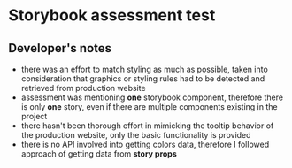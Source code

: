 # Storybook assessment test

## Developer's notes
- there was an effort to match styling as much as possible, taken into consideration that graphics or styling rules had to be detected and retrieved from production website
- assessment was mentioning **one** storybook component, therefore there is only **one** story, even if there are multiple components existing in the project
- there hasn't been thorough effort in mimicking the tooltip behavior of the production website, only the basic functionality is provided
- there is no API involved into getting colors data, therefore I followed approach of getting data from **story props**
